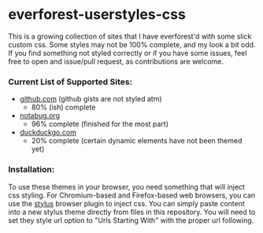 # everforest-userstyles-css

This is a growing collection of sites that I have everforest'd with some slick custom css. Some styles may not be 100% complete, and my look a bit odd.
If you find something not styled correctly or if you have some issues, feel free to open and issue/pull request, as contributions are welcome.

### Current List of Supported Sites:
- [github.com](https://github.com) (github gists are not styled atm)
	- 80% (ish) complete
- [notabug.org](https://notabug.org)
	- 96% complete (finished for the most part)
- [duckduckgo.com](duckduckgo.com)
	- 20% complete (certain dynamic elements have not been themed yet)

### Installation:
To use these themes in your browser, you need something that will inject css styling. For Chromium-based and Firefox-based web browsers, you can use the [stylus](https://github.com/openstyles/stylus)
browser plugin to inject css.
You can simply paste content into a new stylus theme directly from files in this repository. You will need to set they style url option to "Urls Starting With" with the proper url following.
